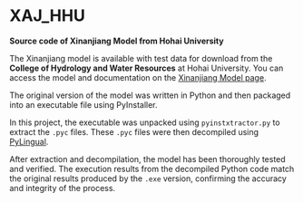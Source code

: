 # XAJ_HHU
**Source code of Xinanjiang Model from Hohai University**

The Xinanjiang model is available with test data for download from the **College of Hydrology and Water Resources** at Hohai University. You can access the model and documentation on the [Xinanjiang Model page](https://shxy.hhu.edu.cn/research/xaj).

The original version of the model was written in Python and then packaged into an executable file using PyInstaller. 

In this project, the executable was unpacked using `pyinstxtractor.py` to extract the `.pyc` files. These `.pyc` files were then decompiled using [PyLingual](https://pylingual.io/).

After extraction and decompilation, the model has been thoroughly tested and verified. The execution results from the decompiled Python code match the original results produced by the `.exe` version, confirming the accuracy and integrity of the process.
